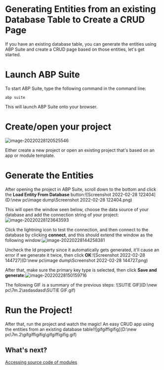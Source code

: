 # Generating Entities from an existing Database Table to Create a CRUD Page

If you have an existing database table, you can generate the entities using ABP Suite and create a CRUD page based on those entities, let's get started.

# Launch ABP Suite

To start ABP Suite, type the following command in the command line:

```
abp suite
```

This will launch ABP Suite onto your browser.

# Create/open your project

![image-20220228120525546](C:\Users\BetterCallHamza\AppData\Roaming\Typora\typora-user-images\image-20220228120525546.png)

Either create a new project or open an existing project that's based on an app or module template.

# Generate the Entities

After opening the project in ABP Suite, scroll down to the bottom and click the **Load Entity From Database** button:![Screenshot 2022-02-28 122404](D:\new pc\image dump\Screenshot 2022-02-28 122404.png)



This will open the window seen below, choose the data source of your database and add the connection string of your project:![image-20220228123643593](C:\Users\BetterCallHamza\AppData\Roaming\Typora\typora-user-images\image-20220228123643593.png)



Click the lightning icon to test the connection, and then connect to the database by clicking **connect**, and this should extend the window as the following window:![image-20220228144258381](C:\Users\BetterCallHamza\AppData\Roaming\Typora\typora-user-images\image-20220228144258381.png)



Uncheck the Id property since it automatically gets generated, it'll cause an error if we generate it twice, then click **OK**:![Screenshot 2022-02-28 144727](D:\new pc\image dump\Screenshot 2022-02-28 144727.png)



After that, make sure the primary key type is selected, then click **Save and generate**:![image-20220228150159716](C:\Users\BetterCallHamza\AppData\Roaming\Typora\typora-user-images\image-20220228150159716.png)



The following GIF is a summary of the previous steps: ![SUTIE GIF](D:\new pc\7m.2\asdasdasd\SUTIE GIF.gif)

# Run the Project!

After that, run the project and watch the magic! An easy CRUD app using the entities from an existing database table!![gifgiffigifig](D:\new pc\7m.2\gifgiffigifig\gifgiffigifig.gif)



## What's next?

[Accessing source code of modules](source-code.md)